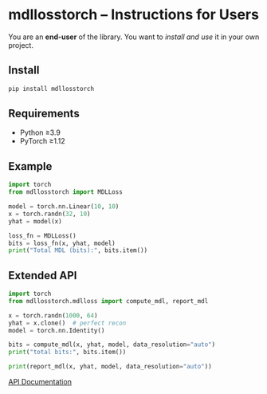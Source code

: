 
# mdllosstorch – Instructions for Users

You are an **end-user** of the library. You want to *install and use* it in your own project.

## Install
```bash
pip install mdllosstorch
```

## Requirements
- Python ≥3.9
- PyTorch ≥1.12

## Example
```python
import torch
from mdllosstorch import MDLLoss

model = torch.nn.Linear(10, 10)
x = torch.randn(32, 10)
yhat = model(x)

loss_fn = MDLLoss()
bits = loss_fn(x, yhat, model)
print("Total MDL (bits):", bits.item())
```

## Extended API
```python
import torch
from mdllosstorch.mdlloss import compute_mdl, report_mdl

x = torch.randn(1000, 64)
yhat = x.clone()  # perfect recon
model = torch.nn.Identity()

bits = compute_mdl(x, yhat, model, data_resolution="auto")
print("total bits:", bits.item())

print(report_mdl(x, yhat, model, data_resolution="auto"))
```

[API Documentation](mdllosstorch_API.pdf)
